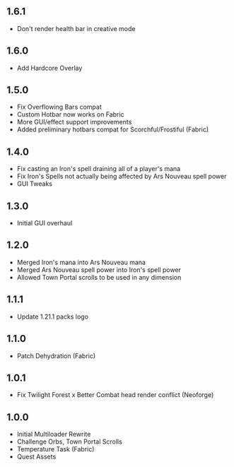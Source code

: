 ## 1.6.1
- Don't render health bar in creative mode

## 1.6.0
- Add Hardcore Overlay

## 1.5.0
- Fix Overflowing Bars compat
- Custom Hotbar now works on Fabric
- More GUI/effect support improvements
- Added preliminary hotbars compat for Scorchful/Frostiful (Fabric)

## 1.4.0
- Fix casting an Iron's spell draining all of a player's mana
- Fix Iron's Spells not actually being affected by Ars Nouveau spell power
- GUI Tweaks

## 1.3.0
- Initial GUI overhaul

## 1.2.0
- Merged Iron's mana into Ars Nouveau mana
- Merged Ars Nouveau spell power into Iron's spell power
- Allowed Town Portal scrolls to be used in any dimension

## 1.1.1
- Update 1.21.1 packs logo

## 1.1.0
- Patch Dehydration (Fabric)

## 1.0.1
- Fix Twilight Forest x Better Combat head render conflict (Neoforge)

## 1.0.0
- Initial Multiloader Rewrite
- Challenge Orbs, Town Portal Scrolls
- Temperature Task (Fabric)
- Quest Assets